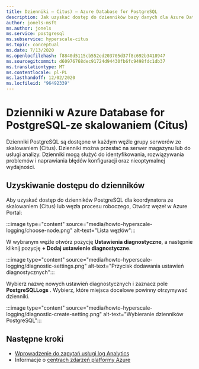 ```yaml
---
title: Dzienniki — Citus) — Azure Database for PostgreSQL
description: Jak uzyskać dostęp do dzienników bazy danych dla Azure Database for PostgreSQL-Citus
author: jonels-msft
ms.author: jonels
ms.service: postgresql
ms.subservice: hyperscale-citus
ms.topic: conceptual
ms.date: 7/13/2020
ms.openlocfilehash: f8840d5115cb552ed203705d37f8c692b3418947
ms.sourcegitcommit: d60976768dec91724d94430fb6fc9498fdc1db37
ms.translationtype: MT
ms.contentlocale: pl-PL
ms.lasthandoff: 12/02/2020
ms.locfileid: "96492339"
---
```

# <a name="logs-in-azure-database-for-postgresql---hyperscale-citus"></a>Dzienniki w Azure Database for PostgreSQL-ze skalowaniem (Citus)

Dzienniki PostgreSQL są dostępne w każdym węźle grupy serwerów ze skalowaniem (Citus). Dzienniki można przesłać na serwer magazynu lub do usługi analizy. Dzienniki mogą służyć do identyfikowania, rozwiązywania problemów i naprawiania błędów konfiguracji oraz nieoptymalnej wydajności.

## <a name="accessing-logs"></a>Uzyskiwanie dostępu do dzienników

Aby uzyskać dostęp do dzienników PostgreSQL dla koordynatora ze skalowaniem (Citus) lub węzła procesu roboczego, Otwórz węzeł w Azure Portal:

:::image type="content" source="media/howto-hyperscale-logging/choose-node.png" alt-text="Lista węzłów":::

W wybranym węźle otwórz pozycję **Ustawienia diagnostyczne**, a następnie kliknij pozycję **+ Dodaj ustawienie diagnostyczne**.

:::image type="content" source="media/howto-hyperscale-logging/diagnostic-settings.png" alt-text="Przycisk dodawania ustawień diagnostycznych":::

Wybierz nazwę nowych ustawień diagnostycznych i zaznacz pole **PostgreSQLLogs** .  Wybierz, które miejsca docelowe powinny otrzymywać dzienniki.

:::image type="content" source="media/howto-hyperscale-logging/diagnostic-create-setting.png" alt-text="Wybieranie dzienników PostgreSQL":::

## <a name="next-steps"></a>Następne kroki

- [Wprowadzenie do zapytań usługi log Analytics](../azure-monitor/log-query/log-analytics-tutorial.md)
- Informacje o [centrach zdarzeń platformy Azure](../event-hubs/event-hubs-about.md)
